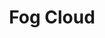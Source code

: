 ---
title: "Fog Cloud"
index: "fog-cloud"
permalink: /spells/fog-cloud/
tags:
  - Spell
  - 1st Level
  - Conjuration
available_for:
  - Druid
  - Ranger
  - Sorcerer
  - Wizard
level: "1st Level"
school: "Conjuration"
range: "120 ft"
area: "20 ft"
shape: "Sphere"
comp:
  - V
  - S
duration: "1 Hour"
concentration: true
description: |
  You create a 20-foot-radius sphere of fog centered on a point within range. The sphere spreads around corners, and its area is heavily obscured. It lasts for the duration or until a wind of moderate or greater speed (at least 10 miles per hour) disperses it.

  **At higher levels.** When you cast this spell using a spell slot of 2nd level or higher, the radius of the fog increases by 20 feet for each slot level above 1st.
excerpt: "You create a 20-foot-radius sphere of fog centered on a point within range."
source: "Basic Rules"
---